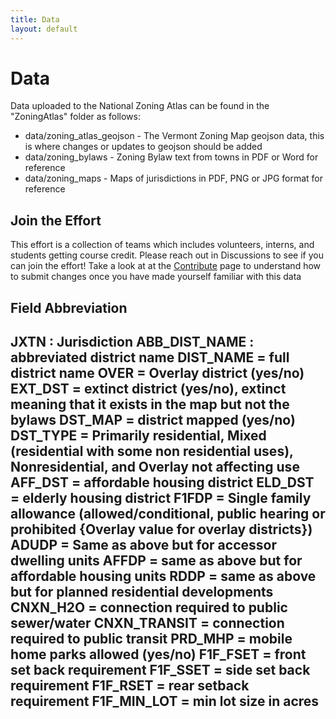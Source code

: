 ```yaml
---
title: Data
layout: default
---
```

# Data

Data uploaded to the National Zoning Atlas can be found in the "ZoningAtlas" folder as follows:
- data/zoning_atlas_geojson - The Vermont Zoning Map geojson data, this is where changes or updates to geojson should be added
- data/zoning_bylaws - Zoning Bylaw text from towns in PDF or Word for reference
- data/zoning_maps - Maps of jurisdictions in PDF, PNG or JPG format for reference

## Join the Effort
This effort is a collection of teams which includes volunteers, interns, and students getting course credit. Please reach out in Discussions to see if you can join the effort! Take a look at at the [Contribute](contribute.md) page to understand how to submit changes once you have made yourself familiar with this data

Field Abbreviation
---
JXTN : Jurisdiction
ABB_DIST_NAME : abbreviated district name
DIST_NAME = full district name
OVER = Overlay district (yes/no)
EXT_DST = extinct district (yes/no), extinct meaning that it exists in the map but not the bylaws
DST_MAP = district mapped (yes/no)
DST_TYPE = Primarily residential, Mixed (residential with some non residential uses),
Nonresidential, and Overlay not affecting use
AFF_DST = affordable housing district
ELD_DST = elderly housing district
F1FDP = Single family allowance (allowed/conditional, public hearing or prohibited {Overlay
value for overlay districts})
ADUDP = Same as above but for accessor dwelling units
AFFDP = same as above but for affordable housing units
RDDP = same as above but for planned residential developments
CNXN_H2O = connection required to public sewer/water
CNXN_TRANSIT = connection required to public transit
PRD_MHP = mobile home parks allowed (yes/no)
F1F_FSET = front set back requirement
F1F_SSET = side set back requirement
F1F_RSET = rear setback requirement
F1F_MIN_LOT = min lot size in acres
---
